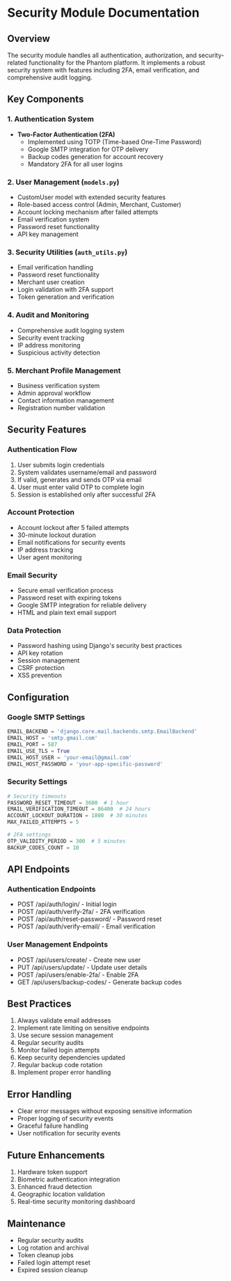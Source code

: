 # Security Module Documentation

## Overview
The security module handles all authentication, authorization, and security-related functionality for the Phantom platform. It implements a robust security system with features including 2FA, email verification, and comprehensive audit logging.

## Key Components

### 1. Authentication System
- **Two-Factor Authentication (2FA)**
  - Implemented using TOTP (Time-based One-Time Password)
  - Google SMTP integration for OTP delivery
  - Backup codes generation for account recovery
  - Mandatory 2FA for all user logins

### 2. User Management (`models.py`)
- CustomUser model with extended security features
- Role-based access control (Admin, Merchant, Customer)
- Account locking mechanism after failed attempts
- Email verification system
- Password reset functionality
- API key management

### 3. Security Utilities (`auth_utils.py`)
- Email verification handling
- Password reset functionality
- Merchant user creation
- Login validation with 2FA support
- Token generation and verification

### 4. Audit and Monitoring
- Comprehensive audit logging system
- Security event tracking
- IP address monitoring
- Suspicious activity detection

### 5. Merchant Profile Management
- Business verification system
- Admin approval workflow
- Contact information management
- Registration number validation

## Security Features

### Authentication Flow
1. User submits login credentials
2. System validates username/email and password
3. If valid, generates and sends OTP via email
4. User must enter valid OTP to complete login
5. Session is established only after successful 2FA

### Account Protection
- Account lockout after 5 failed attempts
- 30-minute lockout duration
- Email notifications for security events
- IP address tracking
- User agent monitoring

### Email Security
- Secure email verification process
- Password reset with expiring tokens
- Google SMTP integration for reliable delivery
- HTML and plain text email support

### Data Protection
- Password hashing using Django's security best practices
- API key rotation
- Session management
- CSRF protection
- XSS prevention

## Configuration

### Google SMTP Settings
```python
EMAIL_BACKEND = 'django.core.mail.backends.smtp.EmailBackend'
EMAIL_HOST = 'smtp.gmail.com'
EMAIL_PORT = 587
EMAIL_USE_TLS = True
EMAIL_HOST_USER = 'your-email@gmail.com'
EMAIL_HOST_PASSWORD = 'your-app-specific-password'
```

### Security Settings
```python
# Security timeouts
PASSWORD_RESET_TIMEOUT = 3600  # 1 hour
EMAIL_VERIFICATION_TIMEOUT = 86400  # 24 hours
ACCOUNT_LOCKOUT_DURATION = 1800  # 30 minutes
MAX_FAILED_ATTEMPTS = 5

# 2FA settings
OTP_VALIDITY_PERIOD = 300  # 5 minutes
BACKUP_CODES_COUNT = 10
```

## API Endpoints

### Authentication Endpoints
- POST /api/auth/login/ - Initial login
- POST /api/auth/verify-2fa/ - 2FA verification
- POST /api/auth/reset-password/ - Password reset
- POST /api/auth/verify-email/ - Email verification

### User Management Endpoints
- POST /api/users/create/ - Create new user
- PUT /api/users/update/ - Update user details
- POST /api/users/enable-2fa/ - Enable 2FA
- GET /api/users/backup-codes/ - Generate backup codes

## Best Practices
1. Always validate email addresses
2. Implement rate limiting on sensitive endpoints
3. Use secure session management
4. Regular security audits
5. Monitor failed login attempts
6. Keep security dependencies updated
7. Regular backup code rotation
8. Implement proper error handling

## Error Handling
- Clear error messages without exposing sensitive information
- Proper logging of security events
- Graceful failure handling
- User notification for security events

## Future Enhancements
1. Hardware token support
2. Biometric authentication integration
3. Enhanced fraud detection
4. Geographic location validation
5. Real-time security monitoring dashboard

## Maintenance
- Regular security audits
- Log rotation and archival
- Token cleanup jobs
- Failed login attempt reset
- Expired session cleanup